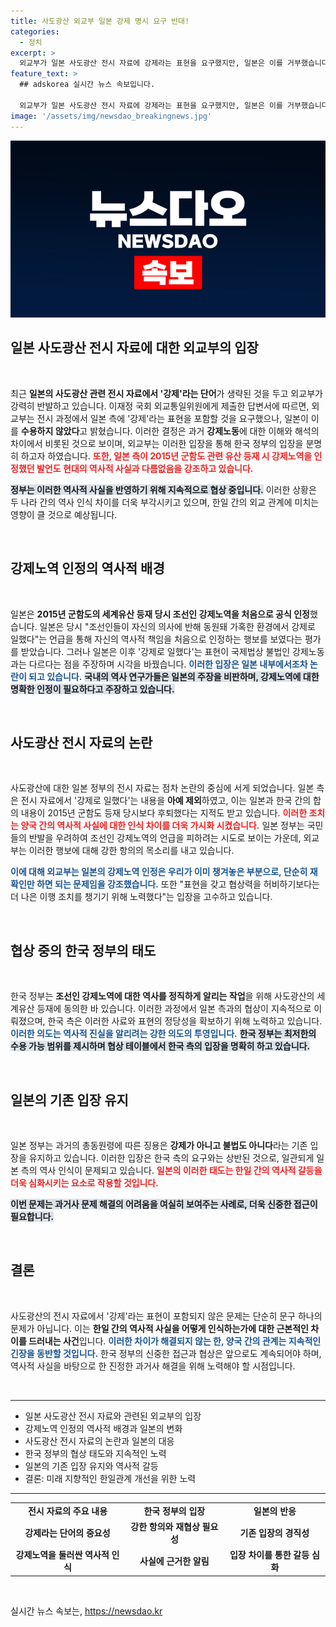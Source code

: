 ```yaml
---
title: 사도광산 외교부 일본 강제 명시 요구 반대!
categories:
  - 정치
excerpt: >
  외교부가 일본 사도광산 전시 자료에 강제라는 표현을 요구했지만, 일본은 이를 거부했습니다. 피해자 인권을 강조하는 협상의 불씨가 여전히 살아있습니다. 클릭하고 이 갈등의 진상을 파헤쳐보세요!
feature_text: >
  ## adskorea 실시간 뉴스 속보입니다.

  외교부가 일본 사도광산 전시 자료에 강제라는 표현을 요구했지만, 일본은 이를 거부했습니다. 피해자 인권을 강조하는 협상의 불씨가 여전히 살아있습니다. 클릭하고 이 갈등의 진상을 파헤쳐보세요!
image: '/assets/img/newsdao_breakingnews.jpg'
---
```


<p><img src="/assets/img/newsdao_breakingnews.jpg" alt="adskorea 속보" /></p>

<h2 data-ke-size="size26">일본 사도광산 전시 자료에 대한 외교부의 입장</h2>

<p data-ke-size="size16">&nbsp;</p>

<p>최근 <strong>일본의 사도광산 관련 전시 자료에서 '강제'라는 단어</strong>가 생략된 것을 두고 외교부가 강력히 반발하고 있습니다. 이재정 국회 외교통일위원에게 제출한 답변서에 따르면, 외교부는 전시 과정에서 일본 측에 '강제'라는 표현을 포함할 것을 요구했으나, 일본이 이를 <strong>수용하지 않았다</strong>고 밝혔습니다. 이러한 결정은 과거 <strong>강제노동</strong>에 대한 이해와 해석의 차이에서 비롯된 것으로 보이며, 외교부는 이러한 입장을 통해 한국 정부의 입장을 분명히 하고자 하였습니다. <b><span style="color: #ee2323;">또한, 일본 측이 2015년 군함도 관련 유산 등재 시 강제노역을 인정했던 발언도 현대의 역사적 사실과 다름없음을 강조하고 있습니다.</span></b> </p>

<p><b><span style="background-color: #21538527;">정부는 이러한 역사적 사실을 반영하기 위해 지속적으로 협상 중입니다.</span></b> 이러한 상황은 두 나라 간의 역사 인식 차이를 더욱 부각시키고 있으며, 한일 간의 외교 관계에 미치는 영향이 클 것으로 예상됩니다.</p>

<p data-ke-size="size16">&nbsp;</p>

<h2 data-ke-size="size26">강제노역 인정의 역사적 배경</h2>

<p data-ke-size="size16">&nbsp;</p>

<p>일본은 <strong>2015년 군함도의 세계유산 등재 당시 조선인 강제노역을 처음으로 공식 인정</strong>했습니다. 일본은 당시 "조선인들이 자신의 의사에 반해 동원돼 가혹한 환경에서 강제로 일했다"는 언급을 통해 자신의 역사적 책임을 처음으로 인정하는 행보를 보였다는 평가를 받았습니다. 그러나 일본은 이후 '강제로 일했다'는 표현이 국제법상 불법인 강제노동과는 다르다는 점을 주장하며 시각을 바꿨습니다. <b><span style="color: #1a5490;">이러한 입장은 일본 내부에서조차 논란이 되고 있습니다.</span></b>  <b><span style="background-color: #21538527;">국내의 역사 연구가들은 일본의 주장을 비판하며, 강제노역에 대한 명확한 인정이 필요하다고 주장하고 있습니다.</span></b></p>

<p data-ke-size="size16">&nbsp;</p>

<h2 data-ke-size="size26">사도광산 전시 자료의 논란</h2>

<p data-ke-size="size16">&nbsp;</p>

<p>사도광산에 대한 일본 정부의 전시 자료는 점차 논란의 중심에 서게 되었습니다. 일본 측은 전시 자료에서 '강제로 일했다'는 내용을 <strong>아예 제외</strong>하였고, 이는 일본과 한국 간의 합의 내용이 2015년 군함도 등재 당시보다 후퇴했다는 지적도 받고 있습니다. <b><span style="color: #ee2323;">이러한 조치는 양국 간의 역사적 사실에 대한 인식 차이를 더욱 가시화 시켰습니다.</span></b> 일본 정부는 국민들의 반발을 우려하여 조선인 강제노역의 언급을 피하려는 시도로 보이는 가운데, 외교부는 이러한 행보에 대해 강한 항의의 목소리를 내고 있습니다.</p>

<p><b><span style="color: #1a5490;">이에 대해 외교부는 일본의 강제노역 인정은 우리가 이미 챙겨놓은 부분으로, 단순히 재확인만 하면 되는 문제임을 강조했습니다.</span></b> 또한 "표현을 갖고 협상력을 허비하기보다는 더 나은 이행 조치를 챙기기 위해 노력했다"는 입장을 고수하고 있습니다.</p>

<p data-ke-size="size16">&nbsp;</p>

<h2 data-ke-size="size26">협상 중의 한국 정부의 태도</h2>

<p data-ke-size="size16">&nbsp;</p>

<p>한국 정부는 <strong>조선인 강제노역에 대한 역사를 정직하게 알리는 작업</strong>을 위해 사도광산의 세계유산 등재에 동의한 바 있습니다. 이러한 과정에서 일본 측과의 협상이 지속적으로 이뤄졌으며, 한국 측은 이러한 사료와 표현의 정당성을 확보하기 위해 노력하고 있습니다. <b><span style="color: #1a5490;">이러한 의도는 역사적 진실을 알리려는 강한 의도의 투영입니다.</span></b> <b><span style="background-color: #21538527;">한국 정부는 최저한의 수용 가능 범위를 제시하며 협상 테이블에서 한국 측의 입장을 명확히 하고 있습니다.</span></b></p>

<p data-ke-size="size16">&nbsp;</p>

<h2 data-ke-size="size26">일본의 기존 입장 유지</h2>

<p data-ke-size="size16">&nbsp;</p>

<p>일본 정부는 과거의 총동원령에 따른 징용은 <strong>강제가 아니고 불법도 아니다</strong>라는 기존 입장을 유지하고 있습니다. 이러한 입장은 한국 측의 요구와는 상반된 것으로, 일관되게 일본 측의 역사 인식이 문제되고 있습니다. <b><span style="color: #ee2323;">일본의 이러한 태도는 한일 간의 역사적 갈등을 더욱 심화시키는 요소로 작용할 것입니다.</span></b> </p>

<p><b><span style="background-color: #21538527;">이번 문제는 과거사 문제 해결의 어려움을 여실히 보여주는 사례로, 더욱 신중한 접근이 필요합니다.</span></b></p>

<p data-ke-size="size16">&nbsp;</p>

<h2 data-ke-size="size26">결론</h2>

<p data-ke-size="size16">&nbsp;</p>

<p>사도광산의 전시 자료에서 '강제'라는 표현이 포함되지 않은 문제는 단순히 문구 하나의 문제가 아닙니다. 이는 <strong>한일 간의 역사적 사실을 어떻게 인식하는가에 대한 근본적인 차이를 드러내는 사건</strong>입니다. <b><span style="color: #1a5490;">이러한 차이가 해결되지 않는 한, 양국 간의 관계는 지속적인 긴장을 동반할 것입니다.</span></b> 한국 정부의 신중한 접근과 협상은 앞으로도 계속되어야 하며, 역사적 사실을 바탕으로 한 진정한 과거사 해결을 위해 노력해야 할 시점입니다.</p>

<p data-ke-size="size16">&nbsp;</p>

<hr />

<ul>
  <li>일본 사도광산 전시 자료와 관련된 외교부의 입장</li>
  <li>강제노역 인정의 역사적 배경과 일본의 변화</li>
  <li>사도광산 전시 자료의 논란과 일본의 대응</li>
  <li>한국 정부의 협상 태도와 지속적인 노력</li>
  <li>일본의 기존 입장 유지와 역사적 갈등</li>
  <li>결론: 미래 지향적인 한일관계 개선을 위한 노력</li>
</ul>

<hr />

<table>
  <tr>
    <td style="text-align: center; height: 17px;"><b>전시 자료의 주요 내용</b></td>
    <td style="text-align: center; height: 17px;"><b>한국 정부의 입장</b></td>
    <td style="text-align: center; height: 17px;"><b>일본의 반응</b></td>
  </tr>
  <tr>
    <td style="text-align: center; height: 17px;"><b>강제라는 단어의 중요성</b></td>
    <td style="text-align: center; height: 17px;"><b>강한 항의와 재협상 필요성</b></td>
    <td style="text-align: center; height: 17px;"><b>기존 입장의 경직성</b></td>
  </tr>
  <tr>
    <td style="text-align: center; height: 17px;"><b>강제노역을 둘러싼 역사적 인식</b></td>
    <td style="text-align: center; height: 17px;"><b>사실에 근거한 알림</b></td>
    <td style="text-align: center; height: 17px;"><b>입장 차이를 통한 갈등 심화</b></td>
  </tr>
</table>

<p data-ke-size="size16">&nbsp;</p>
실시간 뉴스 속보는, <a href="https://newsdao.kr" rel="dofollow">https://newsdao.kr</a>


